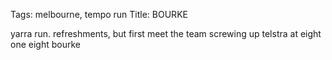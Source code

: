 Tags: melbourne, tempo run
Title: BOURKE
  
yarra run. refreshments, but first meet the team screwing up telstra at eight one eight bourke